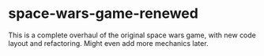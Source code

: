 # space-wars-game-renewed
This is a complete overhaul of the original space wars game, with new code layout and refactoring. Might even add more mechanics later.
